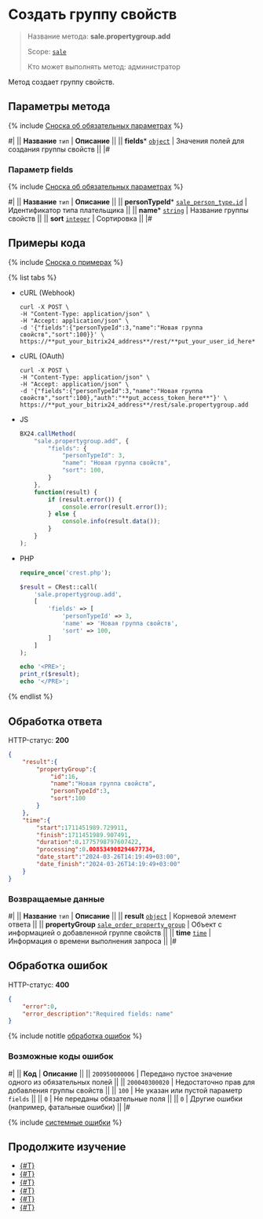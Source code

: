 # Создать группу свойств

> Название метода: **sale.propertygroup.add**
>
> Scope: [`sale`](../../scopes/permissions.md)
>
> Кто может выполнять метод: администратор

Метод создает группу свойств.

## Параметры метода

{% include [Сноска об обязательных параметрах](../../../_includes/required.md) %}

#|
|| **Название**
`тип` | **Описание** ||
|| **fields***
[`object`](../../data-types.md) | Значения полей для создания группы свойств ||
|#

### Параметр fields

{% include [Сноска об обязательных параметрах](../../../_includes/required.md) %}

#|
|| **Название**
`тип` | **Описание** ||
|| **personTypeId***
[`sale_person_type.id`](../data-types.md) | Идентификатор типа плательщика ||
|| **name***
[`string`](../../data-types.md) | Название группы свойств ||
|| **sort**
[`integer`](../../data-types.md) | Сортировка ||
|#

## Примеры кода

{% include [Сноска о примерах](../../../_includes/examples.md) %}

{% list tabs %}

- cURL (Webhook)

    ```http
    curl -X POST \
    -H "Content-Type: application/json" \
    -H "Accept: application/json" \
    -d '{"fields":{"personTypeId":3,"name":"Новая группа свойств","sort":100}}' \
    https://**put_your_bitrix24_address**/rest/**put_your_user_id_here**/**put_your_webbhook_here**/sale.propertygroup.add
    ```

- cURL (OAuth)

    ```http
    curl -X POST \
    -H "Content-Type: application/json" \
    -H "Accept: application/json" \
    -d '{"fields":{"personTypeId":3,"name":"Новая группа свойств","sort":100},"auth":"**put_access_token_here**"}' \
    https://**put_your_bitrix24_address**/rest/sale.propertygroup.add
    ```

- JS

    ```js
    BX24.callMethod(
        "sale.propertygroup.add", {
            "fields": {
                "personTypeId": 3,
                "name": "Новая группа свойств",
                "sort": 100,
            }
        },
        function(result) {
            if (result.error()) {
                console.error(result.error());
            } else {
                console.info(result.data());
            }
        }
    );
    ```

- PHP

    ```php
    require_once('crest.php');

    $result = CRest::call(
        'sale.propertygroup.add',
        [
            'fields' => [
                'personTypeId' => 3,
                'name' => 'Новая группа свойств',
                'sort' => 100,
            ]
        ]
    );

    echo '<PRE>';
    print_r($result);
    echo '</PRE>';
    ```

{% endlist %}

## Обработка ответа

HTTP-статус: **200**

```json
{
    "result":{
        "propertyGroup":{
            "id":16,
            "name":"Новая группа свойств",
            "personTypeId":3,
            "sort":100
        }
    },
    "time":{
        "start":1711451989.729911,
        "finish":1711451989.907491,
        "duration":0.1775798797607422,
        "processing":0.008534908294677734,
        "date_start":"2024-03-26T14:19:49+03:00",
        "date_finish":"2024-03-26T14:19:49+03:00"
    }
}
```

### Возвращаемые данные

#|
|| **Название**
`тип` | **Описание** ||
|| **result**
[`object`](../../data-types.md) | Корневой элемент ответа ||
|| **propertyGroup**
[`sale_order_property_group`](../data-types.md) | Объект с информацией о добавленной группе свойств ||
|| **time**
[`time`](../../data-types.md) | Информация о времени выполнения запроса ||
|#

## Обработка ошибок

HTTP-статус: **400**

```json
{
    "error":0,
    "error_description":"Required fields: name"
}
```

{% include notitle [обработка ошибок](../../../_includes/error-info.md) %}

### Возможные коды ошибок

#|
|| **Код** | **Описание** ||
|| `200950000006` | Передано пустое значение одного из обязательных полей ||
|| `200040300020` | Недостаточно прав для добавления группы свойств ||
|| `100` | Не указан или пустой параметр `fields` ||
|| `0` | Не переданы обязательные поля ||
|| `0` | Другие ошибки (например, фатальные ошибки) ||
|#

{% include [системные ошибки](../../../_includes/system-errors.md) %}

## Продолжите изучение

- [{#T}](./index.md)
- [{#T}](./sale-property-group-update.md)
- [{#T}](./sale-property-group-get.md)
- [{#T}](./sale-property-group-list.md)
- [{#T}](./sale-property-group-delete.md)
- [{#T}](./sale-property-group-get-fields.md)
